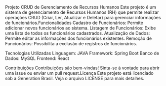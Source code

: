Projeto CRUD de Gerenciamento de Recursos Humanos
Este projeto é um sistema de gerenciamento de Recursos Humanos (RH) que permite realizar operações CRUD (Criar, Ler, Atualizar e Deletar) para gerenciar informações de funcionários.Funcionalidades
Cadastro de Funcionários: Permite adicionar novos funcionários ao sistema.
Listagem de Funcionários: Exibe uma lista de todos os funcionários cadastrados.
Atualização de Dados: Permite editar as informações dos funcionários existentes.
Remoção de Funcionários: Possibilita a exclusão de registros de funcionários.

Tecnologias Utilizadas
Linguagem: JAVA
Framework: Spring Boot
Banco de Dados: MySQL
Frontend: React

Contribuições
Contribuições são bem-vindas! Sinta-se à vontade para abrir uma issue ou enviar um pull request.Licença
Este projeto está licenciado sob a Generation Brasil. Veja o arquivo LICENSE para mais detalhes.
